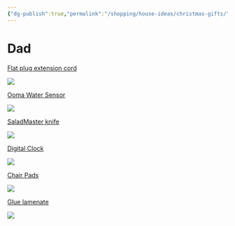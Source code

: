 ```yaml
---
{"dg-publish":true,"permalink":"/shopping/house-ideas/christmas-gifts/"}
---
```



# Dad

[Flat plug extension cord](https://www.amazon.com/gp/product/B077NQB72S/ref=ppx_yo_dt_b_asin_title_o02_s01?ie=UTF8&th=1)

![](https://m.media-amazon.com/images/W/WEBP_402378-T2/images/I/41-oa+2KbBL._AC_.jpg)

[Ooma Water Sensor](https://www.amazon.com/Ooma-Water-Sensor-works-Telo/dp/B071WMHWTH/ref=sr_1_1)

![](https://m.media-amazon.com/images/W/WEBP_402378-T2/images/I/71RiRTBJwwL._AC_SL1500_.jpg)

[SaladMaster knife](https://saladmaster.com/en-us/our-products/product-details/cutlery-set)

![](https://saladmaster.com/DesktopModules/Revindex.Dnn.RevindexStorefront/Portals/1/Gallery/ea398239-2ecf-470d-87b8-acdae32ae4f8.jpg)

[Digital Clock](https://www.amazon.com/dp/B07L4B6LYB/?coliid=I2A61VP0JI4OAE&colid=2JZKFTGNBQ2GJ&psc=1&ref_=lv_ov_lig_dp_it)

![](https://m.media-amazon.com/images/W/WEBP_402378-T2/images/I/61aHpABj+BL._AC_SL1500_.jpg)

[Chair Pads](https://www.amazon.com/dp/B086STL296/)

![](https://m.media-amazon.com/images/W/WEBP_402378-T2/images/I/61bvH3PNA6L._AC_SL1200_.jpg)

[Glue lamenate](https://www.amazon.com/Cal-Flor-GL82114CF-Eurobond-Floating-Floor/dp/B003DKSWK4/ref=sr_1_3)

![](https://m.media-amazon.com/images/W/WEBP_402378-T2/images/I/81mE0p+GWUL._AC_SL1500_.jpg)